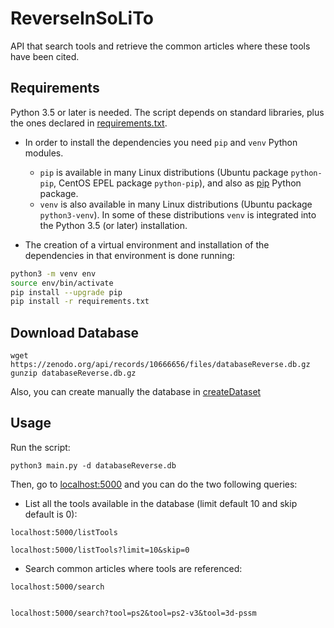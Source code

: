 # ReverseInSoLiTo
API that search tools and retrieve the common articles where these tools have been cited.

## Requirements

Python 3.5 or later is needed. The script depends on standard libraries, plus the ones declared in [requirements.txt](requirements.txt).
 
 * In order to install the dependencies you need `pip` and `venv` Python modules.
	- `pip` is available in many Linux distributions (Ubuntu package `python-pip`, CentOS EPEL package `python-pip`), and also as [pip](https://pip.pypa.io/en/stable/) Python package.
	- `venv` is also available in many Linux distributions (Ubuntu package `python3-venv`). In some of these distributions `venv` is integrated into the Python 3.5 (or later) installation.

* The creation of a virtual environment and installation of the dependencies in that environment is done running:

```bash
python3 -m venv env
source env/bin/activate
pip install --upgrade pip
pip install -r requirements.txt
```

## Download Database

```
wget https://zenodo.org/api/records/10666656/files/databaseReverse.db.gz
gunzip databaseReverse.db.gz
```

Also, you can create manually the database in [createDataset](./createDataset)


## Usage

Run the script:

```
python3 main.py -d databaseReverse.db
```

Then, go to [localhost:5000](localhost:5000) and you can do the two following queries:

- List all the tools available in the database (limit default 10 and skip default is 0):

```
localhost:5000/listTools

localhost:5000/listTools?limit=10&skip=0
```

- Search common articles where tools are referenced:

```
localhost:5000/search


localhost:5000/search?tool=ps2&tool=ps2-v3&tool=3d-pssm
```
